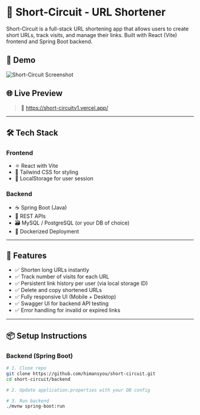# 🔗 Short-Circuit - URL Shortener

Short-Circuit is a full-stack URL shortening app that allows users to create short URLs, track visits, and manage their links. Built with React (Vite) frontend and Spring Boot backend.

## 📸 Demo

![Short-Circuit Screenshot](https://github.com/user-attachments/assets/4c3320be-0476-4818-90cf-b61e0c084220) <!-- You can upload a screenshot and link here -->

## 🌐 Live Preview

> 🔴 https://short-circuitv1.vercel.app/

---

## 🛠️ Tech Stack

### Frontend
- ⚛️ React with Vite
- 🎨 Tailwind CSS for styling
- 🔐 LocalStorage for user session

### Backend
- ☕ Spring Boot (Java)
- 🧰 REST APIs
- 🗃️ MySQL / PostgreSQL (or your DB of choice)
- 🐳 Dockerized Deployment

---

## 🚀 Features

- ✅ Shorten long URLs instantly
- ✅ Track number of visits for each URL
- ✅ Persistent link history per user (via local storage ID)
- ✅ Delete and copy shortened URLs
- ✅ Fully responsive UI (Mobile + Desktop)
- ✅ Swagger UI for backend API testing
- ✅ Error handling for invalid or expired links

---

## 📦 Setup Instructions

### Backend (Spring Boot)

```bash
# 1. Clone repo
git clone https://github.com/himansyou/short-circuit.git
cd short-circuit/backend

# 2. Update application.properties with your DB config

# 3. Run backend
./mvnw spring-boot:run
